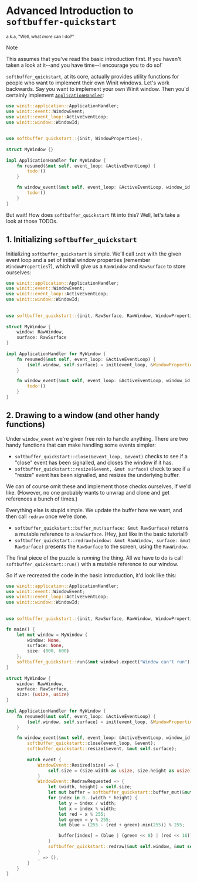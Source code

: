 Advanced Introduction to `softbuffer-quickstart`
================================================
<small>a.k.a, "Well, what *more* can I do?"</small>

> [!NOTE]
> This assumes that you've read the basic introduction first. If you haven't taken a look at it--and you have time--I encourage you to do so!`

`softbuffer_quickstart`, at its core, actually provides utility functions for people who want to implement their own Winit windows. Let's work backwards. Say you want to implement your own Winit window. Then you'd certainly implement [`ApplicationHandler`](https://rust-windowing.github.io/winit/winit/application/trait.ApplicationHandler.html):

```rust
use winit::application::ApplicationHandler;
use winit::event::WindowEvent;
use winit::event_loop::ActiveEventLoop;
use winit::window::WindowId;
 
 
use softbuffer_quickstart::{init, WindowProperties};
 
struct MyWindow {}
 
impl ApplicationHandler for MyWindow {
    fn resumed(&mut self, event_loop: &ActiveEventLoop) {
        todo!()
    }

    fn window_event(&mut self, event_loop: &ActiveEventLoop, window_id: WindowId, event: WindowEvent) {
        todo!()
    }
}
```

But wait! How does `softbuffer_quickstart` fit into this? Well, let's take a look at those TODOs.

## 1. Initializing `softbuffer_quickstart`

Initializing `softbuffer_quickstart` is simple. We'll call `init` with the given event loop and a set of initial window properties (remember `WindowProperties`?), which will give us a `RawWindow` and `RawSurface` to store ourselves:

```rust
use winit::application::ApplicationHandler;
use winit::event::WindowEvent;
use winit::event_loop::ActiveEventLoop;
use winit::window::WindowId;
 
 
use softbuffer_quickstart::{init, RawSurface, RawWindow, WindowProperties};
 
struct MyWindow {
    window: RawWindow,
    surface: RawSurface
}
 
impl ApplicationHandler for MyWindow {
    fn resumed(&mut self, event_loop: &ActiveEventLoop) {
        (self.window, self.surface) = init(event_loop, &WindowProperties::default());
    }

    fn window_event(&mut self, event_loop: &ActiveEventLoop, window_id: WindowId, event: WindowEvent) {
        todo!()
    }
}
```

## 2. Drawing to a window (and other handy functions)

Under `window_event` we're given free rein to handle anything. There are two handy functions that can make handling some events simpler:
- `softbuffer_quickstart::close(&event_loop, &event)` checks to see if a "close" event has been signalled, and closes the window if it has.
- `softbuffer_quickstart::resize(&event, &mut surface)` check to see if a "resize" event has been signalled, and resizes the underlying buffer.

We can of course omit these and implement those checks ourselves, if we'd like. (However, no one probably wants to unwrap and clone and get references a bunch of times.)

Everything else is stupid simple. We update the buffer how we want, and then call `redraw` once we're done.
- `softbuffer_quickstart::buffer_mut(surface: &mut RawSurface)` returns a mutable reference to a `RawSurface`. (Hey, just like in the basic tutorial!)
- `softbuffer_quickstart::redraw(window: &mut RawWindow, surface: &mut RawSurface)` presents the `RawSurface` to the screen, using the `RawWindow`.

The final piece of the puzzle is *running* the thing. All we have to do is call `softbuffer_quickstart::run()` with a mutable reference to our window.

So if we recreated the code in the basic introduction, it'd look like this:

```rust
use winit::application::ApplicationHandler;
use winit::event::WindowEvent;
use winit::event_loop::ActiveEventLoop;
use winit::window::WindowId;
 
 
use softbuffer_quickstart::{init, RawSurface, RawWindow, WindowProperties};

fn main() {
    let mut window = MyWindow {
        window: None,
        surface: None,
        size: (800, 600)
    };
    softbuffer_quickstart::run(&mut window).expect("Window can't run");
}
 
struct MyWindow {
    window: RawWindow,
    surface: RawSurface,
    size: (usize, usize)
}
 
impl ApplicationHandler for MyWindow {
    fn resumed(&mut self, event_loop: &ActiveEventLoop) {
        (self.window, self.surface) = init(event_loop, &WindowProperties::default());
    }

    fn window_event(&mut self, event_loop: &ActiveEventLoop, window_id: WindowId, event: WindowEvent) {
        softbuffer_quickstart::close(event_loop, &event);
        softbuffer_quickstart::resize(&event, &mut self.surface);
        
        match event {
            WindowEvent::Resized(size) => {
                self.size = (size.width as usize, size.height as usize);
            }
            WindowEvent::RedrawRequested => {
                let (width, height) = self.size;
                let mut buffer = softbuffer_quickstart::buffer_mut(&mut self.surface);
                for index in 0..(width * height) {
                    let y = index / width;
                    let x = index % width;
                    let red = x % 255;
                    let green = y % 255;
                    let blue = (255 - (red + green).min(255)) % 255;

                    buffer[index] = (blue | (green << 8) | (red << 16)).try_into().unwrap();
                }
                softbuffer_quickstart::redraw(&mut self.window, &mut self.surface);
            }
            _ => (),
        }
    }
}
```
